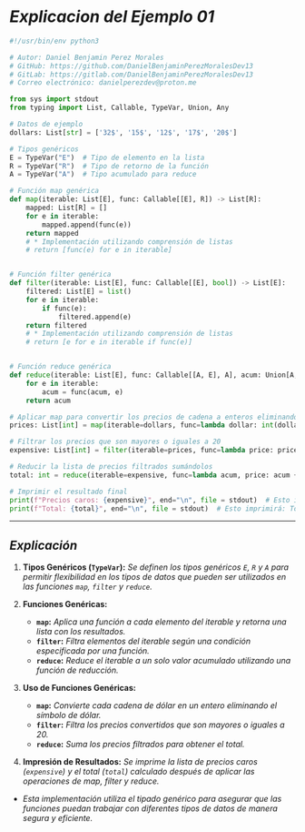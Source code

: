<!-- Autor: Daniel Benjamin Perez Morales -->
<!-- GitHub: https://github.com/DanielBenjaminPerezMoralesDev13 -->
<!-- GitLab: https://gitlab.com/DanielBenjaminPerezMoralesDev13 -->
<!-- Correo electrónico: danielperezdev@proton.me -->

# ***Explicacion del Ejemplo 01***

```python
#!/usr/bin/env python3

# Autor: Daniel Benjamin Perez Morales
# GitHub: https://github.com/DanielBenjaminPerezMoralesDev13
# GitLab: https://gitlab.com/DanielBenjaminPerezMoralesDev13
# Correo electrónico: danielperezdev@proton.me

from sys import stdout
from typing import List, Callable, TypeVar, Union, Any

# Datos de ejemplo
dollars: List[str] = ['32$', '15$', '12$', '17$', '20$']

# Tipos genéricos
E = TypeVar("E")  # Tipo de elemento en la lista
R = TypeVar("R")  # Tipo de retorno de la función
A = TypeVar("A")  # Tipo acumulado para reduce

# Función map genérica
def map(iterable: List[E], func: Callable[[E], R]) -> List[R]:
    mapped: List[R] = []
    for e in iterable:
        mapped.append(func(e))
    return mapped
    # * Implementación utilizando comprensión de listas
    # return [func(e) for e in iterable]


# Función filter genérica
def filter(iterable: List[E], func: Callable[[E], bool]) -> List[E]:
    filtered: List[E] = list()
    for e in iterable:
        if func(e):
            filtered.append(e)
    return filtered
    # * Implementación utilizando comprensión de listas
    # return [e for e in iterable if func(e)]


# Función reduce genérica
def reduce(iterable: List[E], func: Callable[[A, E], A], acum: Union[A, Any] = 0) -> A:
    for e in iterable:
        acum = func(acum, e)
    return acum

# Aplicar map para convertir los precios de cadena a enteros eliminando el símbolo de dólar
prices: List[int] = map(iterable=dollars, func=lambda dollar: int(dollar[0:-1:1]))

# Filtrar los precios que son mayores o iguales a 20
expensive: List[int] = filter(iterable=prices, func=lambda price: price >= 20)

# Reducir la lista de precios filtrados sumándolos
total: int = reduce(iterable=expensive, func=lambda acum, price: acum + price, acum=0)

# Imprimir el resultado final
print(f"Precios caros: {expensive}", end="\n", file = stdout)  # Esto imprimirá: Precios caros: [32, 20]
print(f"Total: {total}", end="\n", file = stdout)  # Esto imprimirá: Total: 52
```

---

## ***Explicación***

1. **Tipos Genéricos (`TypeVar`):** *Se definen los tipos genéricos `E`, `R` y `A` para permitir flexibilidad en los tipos de datos que pueden ser utilizados en las funciones `map`, `filter` y `reduce`.*

2. **Funciones Genéricas:**
   - **`map`:** *Aplica una función a cada elemento del iterable y retorna una lista con los resultados.*
   - **`filter`:** *Filtra elementos del iterable según una condición especificada por una función.*
   - **`reduce`:** *Reduce el iterable a un solo valor acumulado utilizando una función de reducción.*

3. **Uso de Funciones Genéricas:**
   - **`map`:** *Convierte cada cadena de dólar en un entero eliminando el símbolo de dólar.*
   - **`filter`:** *Filtra los precios convertidos que son mayores o iguales a 20.*
   - **`reduce`:** *Suma los precios filtrados para obtener el total.*

4. **Impresión de Resultados:** *Se imprime la lista de precios caros (`expensive`) y el total (`total`) calculado después de aplicar las operaciones de map, filter y reduce.*

- *Esta implementación utiliza el tipado genérico para asegurar que las funciones puedan trabajar con diferentes tipos de datos de manera segura y eficiente.*
